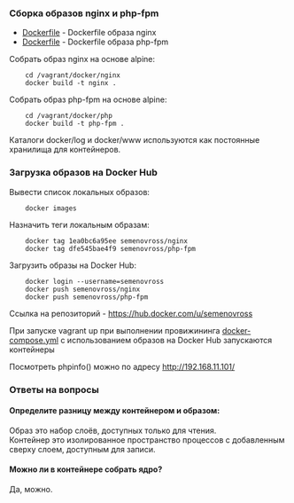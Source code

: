 ### Сборка образов nginx и php-fpm

* [Dockerfile](docker/nginx/Dockerfile) - Dockerfile образа nginx
* [Dockerfile](docker/php/Dockerfile) - Dockerfile образа php-fpm

Собрать образ nginx на основе alpine:

```console
    cd /vagrant/docker/nginx
    docker build -t nginx .
```

Собрать образ php-fpm на основе alpine:

```console
    cd /vagrant/docker/php
    docker build -t php-fpm .
```
Каталоги docker/log и docker/www используются как постоянные хранилища для контейнеров.


### Загрузка образов на Docker Hub

Вывести список локальных образов:
```console
    docker images
```
Назначить теги локальным образам:
```console
    docker tag 1ea0bc6a95ee semenovross/nginx
    docker tag dfe545bae4f9 semenovross/php-fpm
```
Загрузить образы на Docker Hub:
```console
    docker login --username=semenovross
    docker push semenovross/nginx
    docker push semenovross/php-fpm
```
Cсылка на репозиторий - https://hub.docker.com/u/semenovross


При запуске vagrant up при выполнении провижининга [docker-compose.yml](docker/docker-compose.yml)
 c использованием образов на Docker Hub запускаются контейнеры 

Посмотреть phpinfo() можно по адресу http://192.168.11.101/



### Ответы на вопросы

#### Определите разницу между контейнером и образом:

Образ это набор слоёв, доступных только для чтения.  
Контейнер это изолированное пространство процессов с добавленным сверху слоем, доступным для записи.  

#### Можно ли в контейнере собрать ядро?

Да, можно.

